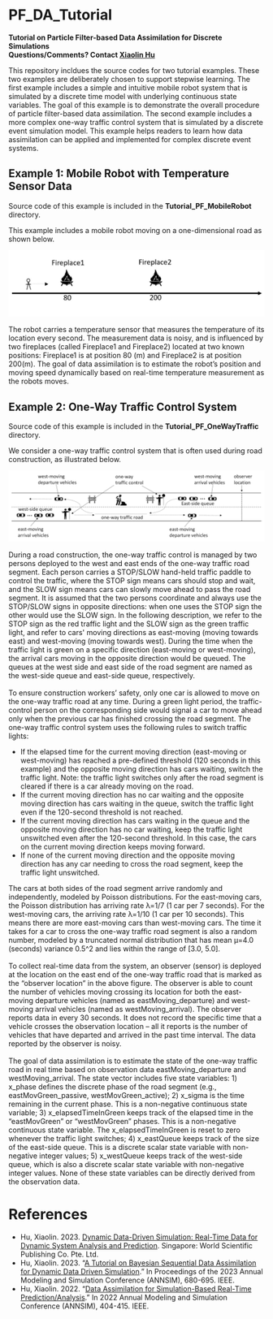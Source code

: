 # PF_DA_Tutorial
**Tutorial on Particle Filter-based Data Assimilation for Discrete Simulations**\
**Questions/Comments? Contact [Xiaolin Hu](https://sims.cs.gsu.edu/sims/XiaolinHu.htm)**

This repository incldues the source codes for two tutorial examples. These two examples are deliberately chosen to support stepwise learning. The first example includes a simple and intuitive mobile robot system that is simulated by a discrete time model with underlying continuous state variables. The goal of this example is to demonstrate the overall procedure of particle filter-based data assimilation. The second example includes a more complex one-way traffic control system that is simulated by a discrete event simulation model. This example helps readers to learn how data assimilation can be applied and implemented for complex discrete event systems. 

## Example 1: Mobile Robot with Temperature Sensor Data
Source code of this example is included in the **Tutorial_PF_MobileRobot** directory. 

This example includes a mobile robot moving on a one-dimensional road as shown below. 

![mobile robot on a oneD road](MobileRobot.JPG)

The robot carries a temperature sensor that measures the temperature of its location every second. The measurement data is noisy, and is influenced by two fireplaces (called Fireplace1 and Fireplace2) located at two known positions: Fireplace1 is at position 80 (m) and Fireplace2 is at position 200(m). The goal of data assimilation is to estimate the robot’s position and moving speed dynamically based on real-time temperature measurement as the robots moves. 


## Example 2: One-Way Traffic Control System
Source code of this example is included in the **Tutorial_PF_OneWayTraffic** directory. 

We consider a one-way traffic control system that is often used during road construction, as illustrated below. 

![one-way traffic control system](OneWayTrafficControl.JPG)

During a road construction, the one-way traffic control is managed by two persons deployed to the west and east ends of the one-way traffic road segment. Each person carries a STOP/SLOW hand-held traffic paddle to control the traffic, where the STOP sign means cars should stop and wait, and the SLOW sign means cars can slowly move ahead to pass the road segment. It is assumed that the two persons coordinate and always use the STOP/SLOW signs in opposite directions: when one uses the STOP sign the other would use the SLOW sign. In the following description, we refer to the STOP sign as the red traffic light and the SLOW sign as the green traffic light, and refer to cars' moving directions as east-moving (moving towards east) and west-moving (moving towards west). During the time when the traffic light is green on a specific direction (east-moving or west-moving), the arrival cars moving in the opposite direction would be queued. The queues at the west side and east side of the road segment are named as the west-side queue and east-side queue, respectively.\
\
To ensure construction workers’ safety, only one car is allowed to move on the one-way traffic road at any time. During a green light period, the traffic-control person on the corresponding side would signal a car to move ahead only when the previous car has finished crossing the road segment. The one-way traffic control system uses the following rules to switch traffic lights:
* If the elapsed time for the current moving direction (east-moving or west-moving) has reached a pre-defined threshold (120 seconds in this example) and the opposite moving direction has cars waiting, switch the traffic light. Note: the traffic light switches only after the road segment is cleared if there is a car already moving on the road. 
* If the current moving direction has no car waiting and the opposite moving direction has cars waiting in the queue, switch the traffic light even if the 120-second threshold is not reached.  
* If the current moving direction has cars waiting in the queue and the opposite moving direction has no car waiting, keep the traffic light unswitched even after the 120-second threshold. In this case, the cars on the current moving direction keeps moving forward. 
* If none of the current moving direction and the opposite moving direction has any car needing to cross the road segment, keep the traffic light unswitched. 

The cars at both sides of the road segment arrive randomly and independently, modeled by Poisson distributions. For the east-moving cars, the Poisson distribution has arriving rate λ=1/7 (1 car per 7 seconds). For the west-moving cars, the arriving rate λ=1/10 (1 car per 10 seconds). This means there are more east-moving cars than west-moving cars. The time it takes for a car to cross the one-way traffic road segment is also a random number, modeled by a truncated normal distribution that has mean μ=4.0 (seconds) variance 0.5^2 and lies within the range of [3.0, 5.0].\
\
To collect real-time data from the system, an observer (sensor) is deployed at the location on the east end of the one-way traffic road that is marked as the “observer location” in the above figure. The observer is able to count the number of vehicles moving crossing its location for both the east-moving departure vehicles (named as eastMoving_departure) and west-moving arrival vehicles (named as westMoving_arrival). The observer reports data in every 30 seconds. It does not record the specific time that a vehicle crosses the observation location – all it reports is the number of vehicles that have departed and arrived in the past time interval. The data reported by the observer is noisy.\
\
The goal of data assimilation is to estimate the state of the one-way traffic road in real time based on observation data eastMoving_departure and westMoving_arrival. The state vector includes five state variables: 1) x_phase defines the discrete phase of the road segment (e.g., eastMovGreen_passive, westMovGreen_active); 2) x_sigma is the time remaining in the current phase. This is a non-negative continuous state variable; 3) x_elapsedTimeInGreen keeps track of the elapsed time in the “eastMovGreen” or “westMovGreen” phases. This is a non-negative continuous state variable. The x_elapsedTimeInGreen is reset to zero whenever the traffic light switches; 4) x_eastQueue keeps track of the size of the east-side queue. This is a discrete scalar state variable with non-negative integer values; 5) x_westQueue keeps track of the west-side queue, which is also a discrete scalar state variable with non-negative integer values. None of these state variables can be directly derived from the observation data.

# References
* Hu, Xiaolin. 2023. [Dynamic Data-Driven Simulation: Real-Time Data for Dynamic System Analysis and Prediction](https://www.worldscientific.com/worldscibooks/10.1142/13166#t=aboutBook). Singapore: World Scientific Publishing Co. Pte. Ltd.
* Hu, Xiaolin. 2023. “[A Tutorial on Bayesian Sequential Data Assimilation for Dynamic Data Driven Simulation](https://ieeexplore.ieee.org/document/10155351).” In Proceedings of the 2023 Annual Modeling and Simulation Conference (ANNSIM), 680-695. IEEE.
* Hu, Xiaolin. 2022. “[Data Assimilation for Simulation-Based Real-Time Prediction/Analysis](https://ieeexplore.ieee.org/document/9859329).” In 2022 Annual Modeling and Simulation Conference (ANNSIM), 404-415. IEEE.



